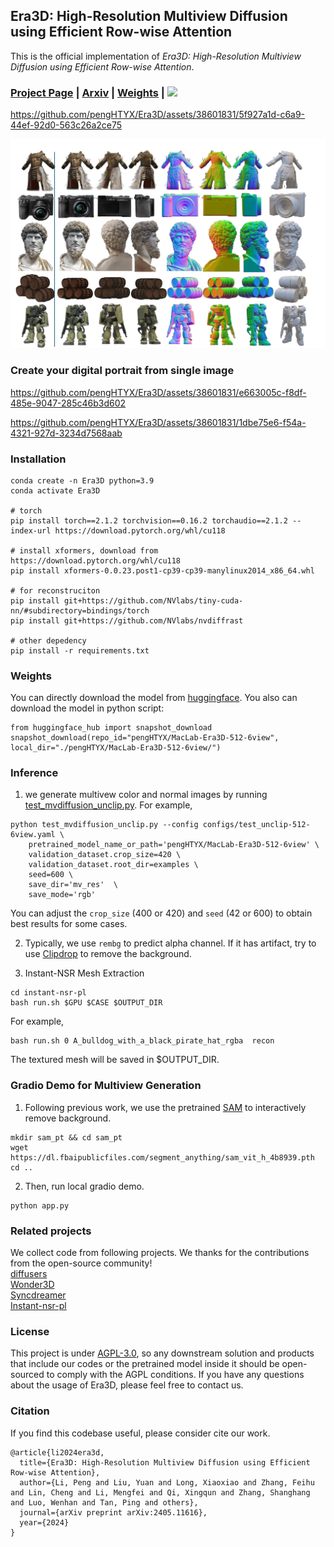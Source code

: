 ## Era3D: High-Resolution Multiview Diffusion using Efficient Row-wise Attention

This is the official implementation of *Era3D: High-Resolution Multiview Diffusion using Efficient Row-wise Attention*.

### [Project Page](https://penghtyx.github.io/Era3D/) | [Arxiv](https://arxiv.org/pdf/2405.11616) | [Weights](https://huggingface.co/pengHTYX/MacLab-Era3D-512-6view/tree/main) | <a href="https://huggingface.co/spaces/pengHTYX/Era3D_MV_demo"><img src="https://img.shields.io/badge/%F0%9F%A4%97%20Gradio%20Demo-Huggingface-orange"></a>

https://github.com/pengHTYX/Era3D/assets/38601831/5f927a1d-c6a9-44ef-92d0-563c26a2ce75

![Teaser](assets/teaser.jpg)

### Create your digital portrait from single image

https://github.com/pengHTYX/Era3D/assets/38601831/e663005c-f8df-485e-9047-285c46b3d602

https://github.com/pengHTYX/Era3D/assets/38601831/1dbe75e6-f54a-4321-927d-3234d7568aab
### Installation
```
conda create -n Era3D python=3.9
conda activate Era3D

# torch
pip install torch==2.1.2 torchvision==0.16.2 torchaudio==2.1.2 --index-url https://download.pytorch.org/whl/cu118

# install xformers, download from https://download.pytorch.org/whl/cu118
pip install xformers-0.0.23.post1-cp39-cp39-manylinux2014_x86_64.whl 

# for reconstruciton
pip install git+https://github.com/NVlabs/tiny-cuda-nn/#subdirectory=bindings/torch
pip install git+https://github.com/NVlabs/nvdiffrast

# other depedency
pip install -r requirements.txt
```

### Weights
You can directly download the model from [huggingface](https://huggingface.co/spaces/pengHTYX/Era3D_MV_demo). You also can download the model in python script:
```
from huggingface_hub import snapshot_download
snapshot_download(repo_id="pengHTYX/MacLab-Era3D-512-6view", local_dir="./pengHTYX/MacLab-Era3D-512-6view/")
```

### Inference
1. we generate multivew color and normal images by running [test_mvdiffusion_unclip.py](test_mvdiffusion_unclip.py). For example,
```
python test_mvdiffusion_unclip.py --config configs/test_unclip-512-6view.yaml \
    pretrained_model_name_or_path='pengHTYX/MacLab-Era3D-512-6view' \
    validation_dataset.crop_size=420 \
    validation_dataset.root_dir=examples \
    seed=600 \
    save_dir='mv_res'  \
    save_mode='rgb'
``` 
You can adjust the ```crop_size``` (400 or 420) and ```seed``` (42 or 600) to obtain best results for some cases. 

2. Typically, we use ```rembg``` to predict alpha channel. If it has artifact, try to use [Clipdrop](https://clipdrop.co/remove-background) to remove the background.

3. Instant-NSR Mesh Extraction
```
cd instant-nsr-pl
bash run.sh $GPU $CASE $OUTPUT_DIR
```
For example, 
```
bash run.sh 0 A_bulldog_with_a_black_pirate_hat_rgba  recon
```
The textured mesh will be saved in $OUTPUT_DIR.

### Gradio Demo for Multiview Generation
1. Following previous work, we use the pretrained [SAM](https://github.com/facebookresearch/segment-anything?tab=readme-ov-file) to interactively remove background.
```
mkdir sam_pt && cd sam_pt
wget https://dl.fbaipublicfiles.com/segment_anything/sam_vit_h_4b8939.pth
cd ..
``` 
2. Then, run local gradio demo.
```
python app.py
```

### Related projects
We collect code from following projects. We thanks for the contributions from the open-source community!     
[diffusers](https://github.com/huggingface/diffusers)  
[Wonder3D](https://github.com/xxlong0/Wonder3D?tab=readme-ov-file)  
[Syncdreamer](https://github.com/liuyuan-pal/SyncDreamer)  
[Instant-nsr-pl](https://github.com/bennyguo/instant-nsr-pl)  

### License
This project is under [AGPL-3.0](https://www.gnu.org/licenses/agpl-3.0.en.html), so any downstream solution and products that include our codes or the pretrained model inside it should be open-sourced to comply with the AGPL conditions. If you have any questions about the usage of Era3D, please feel free to contact us.

### Citation
If you find this codebase useful, please consider cite our work.
```
@article{li2024era3d,
  title={Era3D: High-Resolution Multiview Diffusion using Efficient Row-wise Attention},
  author={Li, Peng and Liu, Yuan and Long, Xiaoxiao and Zhang, Feihu and Lin, Cheng and Li, Mengfei and Qi, Xingqun and Zhang, Shanghang and Luo, Wenhan and Tan, Ping and others},
  journal={arXiv preprint arXiv:2405.11616},
  year={2024}
}
```
